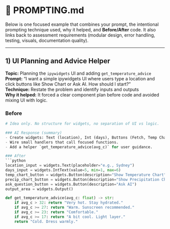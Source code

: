 # 📒 PROMPTING.md

Below is one focused example that combines your prompt, the intentional prompting technique used, why it helped, and **Before/After** code. It also links back to assessment requirements (modular design, error handling, testing, visuals, documentation quality).

---

## 1) UI Planning and Advice Helper

**Topic:** Planning the `ipywidgets` UI and adding `get_temperature_advice`  
**Prompt:** “I want a simple ipywidgets UI where users type a location and click buttons like Show Chart or Ask AI. How should I start?”  
**Technique:** Restate the problem and identify inputs and outputs  
**Why it helped:** It forced a clear component plan before code and avoided mixing UI with logic.

### Before
```python
# Idea only. No structure for widgets, no separation of UI vs logic.

### AI Response (summary)
- Create widgets: Text (location), Int (days), Buttons (Fetch, Temp Chart, Precip Chart, Ask AI, Quit), and an Output area.  
- Wire small handlers that call focused functions.  
- Add a helper `get_temperature_advice(avg_c)` for user guidance.

### After
```python
location_input = widgets.Text(placeholder="e.g., Sydney")
days_input = widgets.IntText(value=5, min=1, max=6)
temp_chart_button = widgets.Button(description="Show Temperature Chart")
precip_chart_button = widgets.Button(description="Show Precipitation Chart")
ask_question_button = widgets.Button(description="Ask AI")
output_area = widgets.Output()

def get_temperature_advice(avg_c: float) -> str:
    if avg_c > 32: return "Very hot. Stay hydrated."
    if avg_c >= 27: return "Warm. Sunscreen recommended."
    if avg_c >= 23: return "Comfortable."
    if avg_c >= 17: return "A bit cool. Light layer."
    return "Cold. Dress warmly."
```
